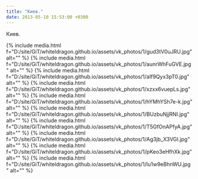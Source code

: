 ```yaml
---
title: "Киев."
date: 2013-05-10 15:53:00 +0300
---
```


Киев.


{% include media.html f="D:/site/GiT/whiteldragon.github.io/assets/vk_photos/1/gud3tV0uJRU.jpg" alt="" %}
{% include media.html f="D:/site/GiT/whiteldragon.github.io/assets/vk_photos/1/aunrWhFuGVE.jpg" alt="" %}
{% include media.html f="D:/site/GiT/whiteldragon.github.io/assets/vk_photos/1/aIf9Qyx3pT0.jpg" alt="" %}
{% include media.html f="D:/site/GiT/whiteldragon.github.io/assets/vk_photos/1/xzxx6vuepLs.jpg" alt="" %}
{% include media.html f="D:/site/GiT/whiteldragon.github.io/assets/vk_photos/1/hYMhYSh7e-k.jpg" alt="" %}
{% include media.html f="D:/site/GiT/whiteldragon.github.io/assets/vk_photos/1/BUzbuNjjRNI.jpg" alt="" %}
{% include media.html f="D:/site/GiT/whiteldragon.github.io/assets/vk_photos/1/T5GfOnAPfyA.jpg" alt="" %}
{% include media.html f="D:/site/GiT/whiteldragon.github.io/assets/vk_photos/1/Ag3jb_X3VGI.jpg" alt="" %}
{% include media.html f="D:/site/GiT/whiteldragon.github.io/assets/vk_photos/1/pKeo3eHfhXk.jpg" alt="" %}
{% include media.html f="D:/site/GiT/whiteldragon.github.io/assets/vk_photos/1/lu1w9eBhnWU.jpg" alt="" %}
